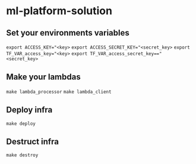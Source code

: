 # ml-platform-solution

## Set your environments variables

`export ACCESS_KEY="<key>`
`export ACCESS_SECRET_KEY="<secret_key>`
`export TF_VAR_access_key="<key>`
`export TF_VAR_access_secret_key=="<secret_key>`

## Make your lambdas

`make lambda_processor`
`make lambda_client`

## Deploy infra
`make deploy`

## Destruct infra

`make destroy`